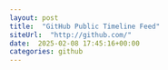 ```yaml
---
layout: post
title:  "GitHub Public Timeline Feed"
siteUrl:  "http://github.com/"
date:  2025-02-08 17:45:16+00:00
categories: github
---
```

